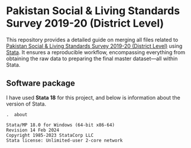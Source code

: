 # Pakistan Social & Living Standards Survey 2019-20 (District Level)
This repository provides a detailed guide on merging all files related to [Pakistan Social & Living Standards Survey 2019-20 (District Level)](https://www.pbs.gov.pk/publication/pakistan-social-and-living-standards-measurement-survey-pslm-2019-20-provincial) using [Stata](https://www.stata.com/). It ensures a reproducible workflow, encompassing everything from obtaining the raw data to preparing the final master dataset—all within Stata.

## Software package
I have used **Stata 18** for this project, and below  is information about the version of Stata.
```
.  about

Stata/MP 18.0 for Windows (64-bit x86-64)
Revision 14 Feb 2024
Copyright 1985-2023 StataCorp LLC
Stata license: Unlimited-user 2-core network
```
